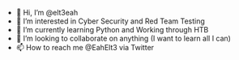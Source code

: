 - 👋 Hi, I’m @elt3eah
- 👀 I’m interested in Cyber Security and Red Team Testing
- 🌱 I’m currently learning Python and Working through HTB
- 💞️ I’m looking to collaborate on anything (I want to learn all I can)
- 📫 How to reach me @EahElt3 via Twitter

<!---
elt3eah/elt3eah is a ✨ special ✨ repository because its `README.md` (this file) appears on your GitHub profile.
You can click the Preview link to take a look at your changes.
--->
